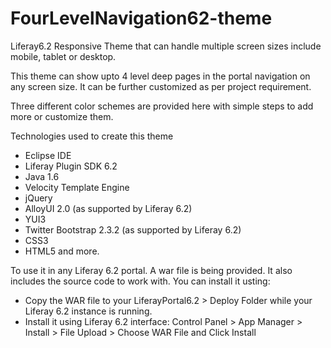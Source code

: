 # FourLevelNavigation62-theme

Liferay6.2 Responsive Theme that can handle multiple screen sizes include mobile, tablet or desktop.

This theme can show upto 4 level deep pages in the portal navigation on any screen size. It can be further customized as per project requirement.

Three different color schemes are provided here with simple steps to add more or customize them.

Technologies used to create this theme
- Eclipse IDE
- Liferay Plugin SDK 6.2
- Java 1.6
- Velocity Template Engine
- jQuery
- AlloyUI 2.0 (as supported by Liferay 6.2)
- YUI3
- Twitter Bootstrap 2.3.2 (as supported by Liferay 6.2)
- CSS3
- HTML5 and more.

To use it in any Liferay 6.2 portal. 
A war file is being provided. It also includes the source code to work with.
You can install it usting:
- Copy the WAR file to your LiferayPortal6.2 > Deploy Folder while your Liferay 6.2 instance is running.
- Install it using Liferay 6.2 interface: Control Panel > App Manager > Install > File Upload > Choose WAR File and Click Install
